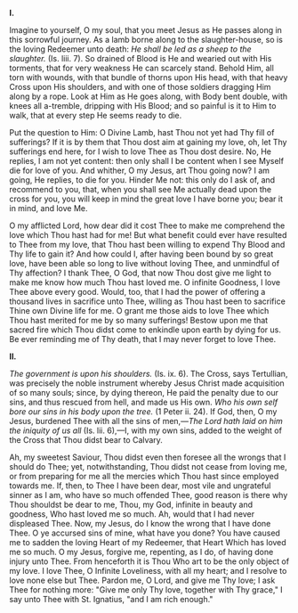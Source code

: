 
**I\.**

Imagine to yourself, O my soul, that you meet Jesus as He passes along in this sorrowful journey. As a lamb borne along to the slaughter-house, so is the loving Redeemer unto death: *He shall be led as a sheep to the slaughter.* (Is. liii. 7). So drained of Blood is He and wearied out with His torments, that for very weakness He can scarcely stand. Behold Him, all torn with wounds, with that bundle of thorns upon His head, with that heavy Cross upon His shoulders, and with one of those soldiers dragging Him along by a rope. Look at Him as He goes along, with Body bent double, with knees all a-tremble, dripping with His Blood; and so painful is it to Him to walk, that at every step He seems ready to die.

Put the question to Him: O Divine Lamb, hast Thou not yet had Thy fill of sufferings? If it is by them that Thou dost aim at gaining my love, oh, let Thy sufferings end here, for I wish to love Thee as Thou dost desire. No, He replies, I am not yet content: then only shall I be content when I see Myself die for love of you. And whither, O my Jesus, art Thou going now? I am going, He replies, to die for you. Hinder Me not: this only do I ask of, and recommend to you, that, when you shall see Me actually dead upon the cross for you, you will keep in mind the great love I have borne you; bear it in mind, and love Me.

O my afflicted Lord, how dear did it cost Thee to make me comprehend the love which Thou hast had for me! But what benefit could ever have resulted to Thee from my love, that Thou hast been willing to expend Thy Blood and Thy life to gain it? And how could I, after having been bound by so great love, have been able so long to live without loving Thee, and unmindful of Thy affection? I thank Thee, O God, that now Thou dost give me light to make me know how much Thou hast loved me. O infinite Goodness, I love Thee above every good. Would, too, that I had the power of offering a thousand lives in sacrifice unto Thee, willing as Thou hast been to sacrifice Thine own Divine life for me. O grant me those aids to love Thee which Thou hast merited for me by so many sufferings! Bestow upon me that sacred fire which Thou didst come to enkindle upon earth by dying for us. Be ever reminding me of Thy death, that I may never forget to love Thee.

**II\.**

*The government is upon his shoulders.* (Is. ix. 6). The Cross, says Tertullian, was precisely the noble instrument whereby Jesus Christ made acquisition of so many souls; since, by dying thereon, He paid the penalty due to our sins, and thus rescued from hell, and made us His own. *Who his own self bore our sins in his body upon the tree.* (1 Peter ii. 24). If God, then, O my Jesus, burdened Thee with all the sins of men,—*The Lord hath laid on him the iniquity of us all* (Is. lii. 6),—I, with my own sins, added to the weight of the Cross that Thou didst bear to Calvary.

Ah, my sweetest Saviour, Thou didst even then foresee all the wrongs that I should do Thee; yet, notwithstanding, Thou didst not cease from loving me, or from preparing for me all the mercies which Thou hast since employed towards me. If, then, to Thee I have been dear, most vile and ungrateful sinner as I am, who have so much offended Thee, good reason is there why Thou shouldst be dear to me, Thou, my God, infinite in beauty and goodness, Who hast loved me so much. Ah, would that I had never displeased Thee. Now, my Jesus, do I know the wrong that I have done Thee. O ye accursed sins of mine, what have you done? You have caused me to sadden the loving Heart of my Redeemer, that Heart Which has loved me so much. O my Jesus, forgive me, repenting, as I do, of having done injury unto Thee. From henceforth it is Thou Who art to be the only object of my love. I love Thee, O Infinite Loveliness, with all my heart; and I resolve to love none else but Thee. Pardon me, O Lord, and give me Thy love; I ask Thee for nothing more: \"Give me only Thy love, together with Thy grace,\" I say unto Thee with St. Ignatius, \"and I am rich enough.\"


